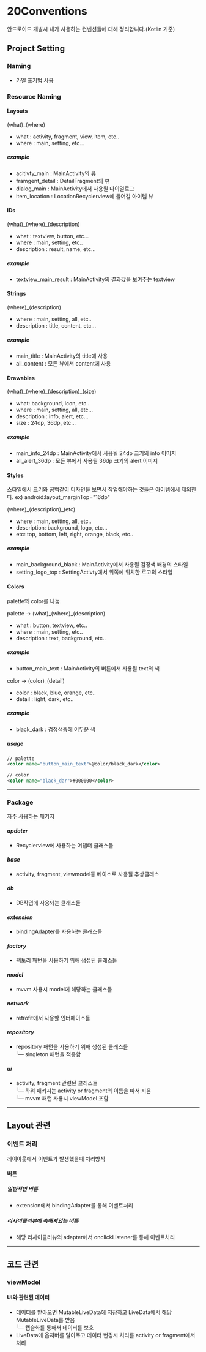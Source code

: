 # 20Conventions
안드로이드 개발시 내가 사용하는 컨벤션들에 대해 정리합니다.(Kotlin 기준)

## Project Setting

### Naming
- 카멜 표기법 사용

### Resource Naming

#### Layouts

\(what)_(where\)

- what : activity, fragment, view, item, etc..
- where : main, setting, etc...

##### example
- acitivty_main : MainActivity의 뷰
- framgent_detail : DetailFragment의 뷰
- dialog_main : MainActivity에서 사용될 다이얼로그
- item_location : LocationRecyclerview에 들어갈 아이템 뷰

#### IDs
(what)\_(where\)_(description)

- what : textview, button, etc...
- where : main, setting, etc..
- description : result, name, etc...

##### example
- textview_main_result : MainActivity의 결과값을 보여주는 textview

#### Strings

\(where)_(description\)  
- where : main, setting, all, etc..
- description : title, content, etc...

##### example
- main_title : MainActivity의 title에 사용
- all_content : 모든 뷰에서 content에 사용

#### Drawables

(what)\_(where)\_(description\)_(size)
- what: background, icon, etc..
- where : main, setting, all, etc...
- description : info, alert, etc...
- size : 24dp, 36dp, etc...

##### example
- main_info_24dp : MainActivity에서 사용될 24dp 크기의 info 이미지
- all_alert_36dp : 모든 뷰에서 사용될 36dp 크기의 alert 이미지

#### Styles
스타일에서 크기와 공백같이 디자인을 보면서 작업해야하는 것들은 아이템에서 제외한다.
ex) android:layout_marginTop="16dp"

(where)\_(description\)_(etc)
- where : main, setting, all, etc..
- description: background, logo, etc...
- etc: top, bottom, left, right, orange, black, etc..

##### example
- main_background_black : MainActivity에서 사용될 검정색 배경의 스타일
- setting_logo_top : SettingActivty에서 위쪽에 위치한 로고의 스타일

#### Colors
palette와 color를 나눔 

palette -> (what)\_(where\)_(description)
- what : button, textview, etc..
- where : main, setting, etc..
- description : text, background, etc..

##### example
- button_main_text : MainActivity의 버튼에서 사용될 text의 색

color -> (color)_(detail)
- color : black, blue, orange, etc..
- detail : light, dark, etc..

##### example
- black_dark : 검정색중에 어두운 색

##### usage
```xml
// palette
<color name="button_main_text">@color/black_dark</color>

// color
<color name="black_dar">#000000</color>
```
----------------------------------------------
### Package
자주 사용하는 패키지
#### *apdater*
- Recyclerview에 사용하는 어댑터 클래스들
#### *base*
- activity, fragment, viewmodel등 베이스로 사용될 추상클래스
#### *db*
- DB작업에 사용되는 클래스들
#### *extension*
- bindingAdapter를 사용하는 클래스들
#### *factory*
- 팩토리 패턴을 사용하기 위해 생성된 클래스들
#### *model*
- mvvm 사용시 model에 해당하는 클래스들
#### *network*
- retrofit에서 사용할 인터페이스들
#### *repository*
- repository 패턴을 사용하기 위해 생성된 클래스들  
└─  singleton 패턴을 적용함
#### *ui*
- activity, fragment 관련된 클래스들  
└─ 하위 패키지는 activity or fragment의 이름을 따서 지음  
└─ mvvm 패턴 사용시 viewModel 포함

---------------------------
## Layout 관련

### 이벤트 처리
레이아웃에서 이벤트가 발생했을때 처리방식
#### 버튼
##### 일반적인 버튼 
- extension에서 bindingAdapter를 통해 이벤트처리
##### 리사이클러뷰에 속해져있는 버튼
- 해당 리사이클러뷰의 adapter에서 onclickListener를 통해 이벤트처리


----------------------------
## 코드 관련
### viewModel
#### UI와 관련된 데이터
- 데이터를 받아오면 MutableLiveData에 저장하고 LiveData에서 해당 MutableLiveData를 받음  
└─ 캡슐화를 통해서 데이터를 보호
- LiveData에 옵저버를 달아주고 데이터 변경시 처리를 activity or fragment에서 처리

